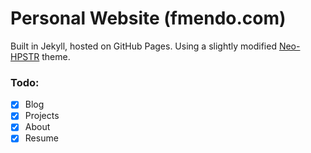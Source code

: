 # Personal Website (fmendo.com)

Built in Jekyll, hosted on GitHub Pages.
Using a slightly modified [Neo-HPSTR](https://github.com/aron-bordin/neo-hpstr-jekyll-theme) theme.

### Todo:

- [x] Blog
- [x] Projects
- [x] About
- [x] Resume
